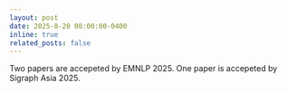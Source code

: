 ```yaml
---
layout: post
date: 2025-8-20 00:00:00-0400
inline: true
related_posts: false
---
```


Two papers are accepeted by EMNLP 2025.
One paper is accepeted by Sigraph Asia 2025.

